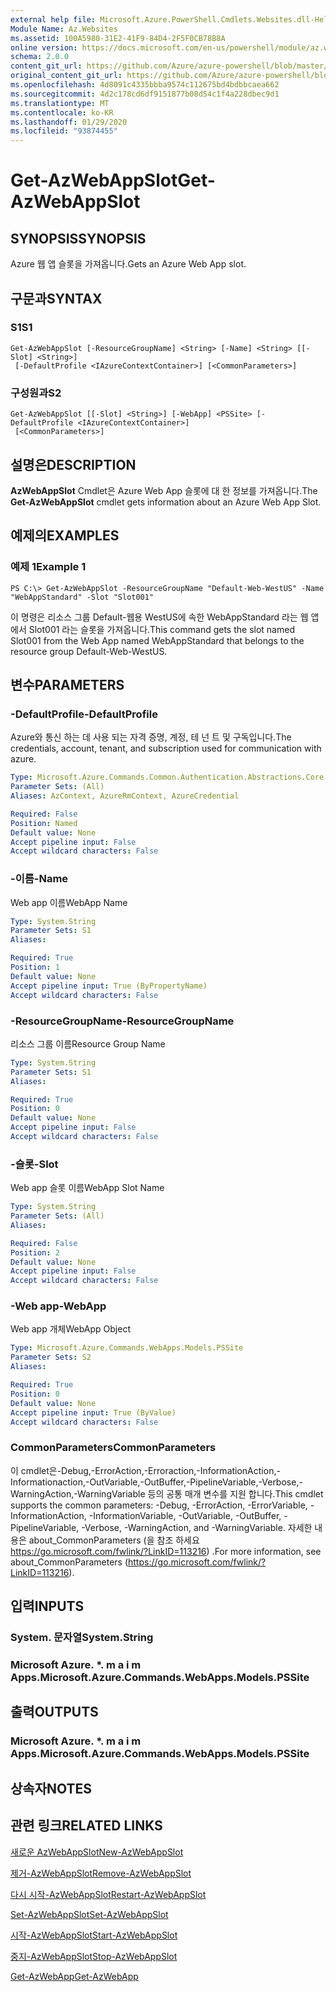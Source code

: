```yaml
---
external help file: Microsoft.Azure.PowerShell.Cmdlets.Websites.dll-Help.xml
Module Name: Az.Websites
ms.assetid: 100A5980-31E2-41F9-84D4-2F5F0CB78B8A
online version: https://docs.microsoft.com/en-us/powershell/module/az.websites/get-azwebappslot
schema: 2.0.0
content_git_url: https://github.com/Azure/azure-powershell/blob/master/src/Websites/Websites/help/Get-AzWebAppSlot.md
original_content_git_url: https://github.com/Azure/azure-powershell/blob/master/src/Websites/Websites/help/Get-AzWebAppSlot.md
ms.openlocfilehash: 4d8091c4335bbba9574c112675bd4bdbbcaea662
ms.sourcegitcommit: 4d2c178cd6df9151877b08d54c1f4a228dbec9d1
ms.translationtype: MT
ms.contentlocale: ko-KR
ms.lasthandoff: 01/29/2020
ms.locfileid: "93874455"
---
```

# <span data-ttu-id="9567b-101">Get-AzWebAppSlot</span><span class="sxs-lookup"><span data-stu-id="9567b-101">Get-AzWebAppSlot</span></span>

## <span data-ttu-id="9567b-102">SYNOPSIS</span><span class="sxs-lookup"><span data-stu-id="9567b-102">SYNOPSIS</span></span>
<span data-ttu-id="9567b-103">Azure 웹 앱 슬롯을 가져옵니다.</span><span class="sxs-lookup"><span data-stu-id="9567b-103">Gets an Azure Web App slot.</span></span>

## <span data-ttu-id="9567b-104">구문과</span><span class="sxs-lookup"><span data-stu-id="9567b-104">SYNTAX</span></span>

### <span data-ttu-id="9567b-105">S1</span><span class="sxs-lookup"><span data-stu-id="9567b-105">S1</span></span>
```
Get-AzWebAppSlot [-ResourceGroupName] <String> [-Name] <String> [[-Slot] <String>]
 [-DefaultProfile <IAzureContextContainer>] [<CommonParameters>]
```

### <span data-ttu-id="9567b-106">구성원과</span><span class="sxs-lookup"><span data-stu-id="9567b-106">S2</span></span>
```
Get-AzWebAppSlot [[-Slot] <String>] [-WebApp] <PSSite> [-DefaultProfile <IAzureContextContainer>]
 [<CommonParameters>]
```

## <span data-ttu-id="9567b-107">설명은</span><span class="sxs-lookup"><span data-stu-id="9567b-107">DESCRIPTION</span></span>
<span data-ttu-id="9567b-108">**AzWebAppSlot** Cmdlet은 Azure Web App 슬롯에 대 한 정보를 가져옵니다.</span><span class="sxs-lookup"><span data-stu-id="9567b-108">The **Get-AzWebAppSlot** cmdlet gets information about an Azure Web App Slot.</span></span>

## <span data-ttu-id="9567b-109">예제의</span><span class="sxs-lookup"><span data-stu-id="9567b-109">EXAMPLES</span></span>

### <span data-ttu-id="9567b-110">예제 1</span><span class="sxs-lookup"><span data-stu-id="9567b-110">Example 1</span></span>
```
PS C:\> Get-AzWebAppSlot -ResourceGroupName "Default-Web-WestUS" -Name "WebAppStandard" -Slot "Slot001"
```

<span data-ttu-id="9567b-111">이 명령은 리소스 그룹 Default-웹용 WestUS에 속한 WebAppStandard 라는 웹 앱에서 Slot001 라는 슬롯을 가져옵니다.</span><span class="sxs-lookup"><span data-stu-id="9567b-111">This command gets the slot named Slot001 from the Web App named WebAppStandard that belongs to the resource group Default-Web-WestUS.</span></span>

## <span data-ttu-id="9567b-112">변수</span><span class="sxs-lookup"><span data-stu-id="9567b-112">PARAMETERS</span></span>

### <span data-ttu-id="9567b-113">-DefaultProfile</span><span class="sxs-lookup"><span data-stu-id="9567b-113">-DefaultProfile</span></span>
<span data-ttu-id="9567b-114">Azure와 통신 하는 데 사용 되는 자격 증명, 계정, 테 넌 트 및 구독입니다.</span><span class="sxs-lookup"><span data-stu-id="9567b-114">The credentials, account, tenant, and subscription used for communication with azure.</span></span>

```yaml
Type: Microsoft.Azure.Commands.Common.Authentication.Abstractions.Core.IAzureContextContainer
Parameter Sets: (All)
Aliases: AzContext, AzureRmContext, AzureCredential

Required: False
Position: Named
Default value: None
Accept pipeline input: False
Accept wildcard characters: False
```

### <span data-ttu-id="9567b-115">-이름</span><span class="sxs-lookup"><span data-stu-id="9567b-115">-Name</span></span>
<span data-ttu-id="9567b-116">Web app 이름</span><span class="sxs-lookup"><span data-stu-id="9567b-116">WebApp Name</span></span>

```yaml
Type: System.String
Parameter Sets: S1
Aliases:

Required: True
Position: 1
Default value: None
Accept pipeline input: True (ByPropertyName)
Accept wildcard characters: False
```

### <span data-ttu-id="9567b-117">-ResourceGroupName</span><span class="sxs-lookup"><span data-stu-id="9567b-117">-ResourceGroupName</span></span>
<span data-ttu-id="9567b-118">리소스 그룹 이름</span><span class="sxs-lookup"><span data-stu-id="9567b-118">Resource Group Name</span></span>

```yaml
Type: System.String
Parameter Sets: S1
Aliases:

Required: True
Position: 0
Default value: None
Accept pipeline input: False
Accept wildcard characters: False
```

### <span data-ttu-id="9567b-119">-슬롯</span><span class="sxs-lookup"><span data-stu-id="9567b-119">-Slot</span></span>
<span data-ttu-id="9567b-120">Web app 슬롯 이름</span><span class="sxs-lookup"><span data-stu-id="9567b-120">WebApp Slot Name</span></span>

```yaml
Type: System.String
Parameter Sets: (All)
Aliases:

Required: False
Position: 2
Default value: None
Accept pipeline input: False
Accept wildcard characters: False
```

### <span data-ttu-id="9567b-121">-Web app</span><span class="sxs-lookup"><span data-stu-id="9567b-121">-WebApp</span></span>
<span data-ttu-id="9567b-122">Web app 개체</span><span class="sxs-lookup"><span data-stu-id="9567b-122">WebApp Object</span></span>

```yaml
Type: Microsoft.Azure.Commands.WebApps.Models.PSSite
Parameter Sets: S2
Aliases:

Required: True
Position: 0
Default value: None
Accept pipeline input: True (ByValue)
Accept wildcard characters: False
```

### <span data-ttu-id="9567b-123">CommonParameters</span><span class="sxs-lookup"><span data-stu-id="9567b-123">CommonParameters</span></span>
<span data-ttu-id="9567b-124">이 cmdlet은-Debug,-ErrorAction,-Erroraction,-InformationAction,-Informationaction,-OutVariable,-OutBuffer,-PipelineVariable,-Verbose,-WarningAction,-WarningVariable 등의 공통 매개 변수를 지원 합니다.</span><span class="sxs-lookup"><span data-stu-id="9567b-124">This cmdlet supports the common parameters: -Debug, -ErrorAction, -ErrorVariable, -InformationAction, -InformationVariable, -OutVariable, -OutBuffer, -PipelineVariable, -Verbose, -WarningAction, and -WarningVariable.</span></span> <span data-ttu-id="9567b-125">자세한 내용은 about_CommonParameters (을 참조 하세요 https://go.microsoft.com/fwlink/?LinkID=113216) .</span><span class="sxs-lookup"><span data-stu-id="9567b-125">For more information, see about_CommonParameters (https://go.microsoft.com/fwlink/?LinkID=113216).</span></span>

## <span data-ttu-id="9567b-126">입력</span><span class="sxs-lookup"><span data-stu-id="9567b-126">INPUTS</span></span>

### <span data-ttu-id="9567b-127">System. 문자열</span><span class="sxs-lookup"><span data-stu-id="9567b-127">System.String</span></span>

### <span data-ttu-id="9567b-128">Microsoft Azure. \*. m a i m Apps.</span><span class="sxs-lookup"><span data-stu-id="9567b-128">Microsoft.Azure.Commands.WebApps.Models.PSSite</span></span>

## <span data-ttu-id="9567b-129">출력</span><span class="sxs-lookup"><span data-stu-id="9567b-129">OUTPUTS</span></span>

### <span data-ttu-id="9567b-130">Microsoft Azure. \*. m a i m Apps.</span><span class="sxs-lookup"><span data-stu-id="9567b-130">Microsoft.Azure.Commands.WebApps.Models.PSSite</span></span>

## <span data-ttu-id="9567b-131">상속자</span><span class="sxs-lookup"><span data-stu-id="9567b-131">NOTES</span></span>

## <span data-ttu-id="9567b-132">관련 링크</span><span class="sxs-lookup"><span data-stu-id="9567b-132">RELATED LINKS</span></span>

[<span data-ttu-id="9567b-133">새로운 AzWebAppSlot</span><span class="sxs-lookup"><span data-stu-id="9567b-133">New-AzWebAppSlot</span></span>](./New-AzWebAppSlot.md)

[<span data-ttu-id="9567b-134">제거-AzWebAppSlot</span><span class="sxs-lookup"><span data-stu-id="9567b-134">Remove-AzWebAppSlot</span></span>](./Remove-AzWebAppSlot.md)

[<span data-ttu-id="9567b-135">다시 시작-AzWebAppSlot</span><span class="sxs-lookup"><span data-stu-id="9567b-135">Restart-AzWebAppSlot</span></span>](./Restart-AzWebAppSlot.md)

[<span data-ttu-id="9567b-136">Set-AzWebAppSlot</span><span class="sxs-lookup"><span data-stu-id="9567b-136">Set-AzWebAppSlot</span></span>](./Set-AzWebAppSlot.md)

[<span data-ttu-id="9567b-137">시작-AzWebAppSlot</span><span class="sxs-lookup"><span data-stu-id="9567b-137">Start-AzWebAppSlot</span></span>](./Start-AzWebAppSlot.md)

[<span data-ttu-id="9567b-138">중지-AzWebAppSlot</span><span class="sxs-lookup"><span data-stu-id="9567b-138">Stop-AzWebAppSlot</span></span>](./Stop-AzWebAppSlot.md)

[<span data-ttu-id="9567b-139">Get-AzWebApp</span><span class="sxs-lookup"><span data-stu-id="9567b-139">Get-AzWebApp</span></span>](./Get-AzWebApp.md)
